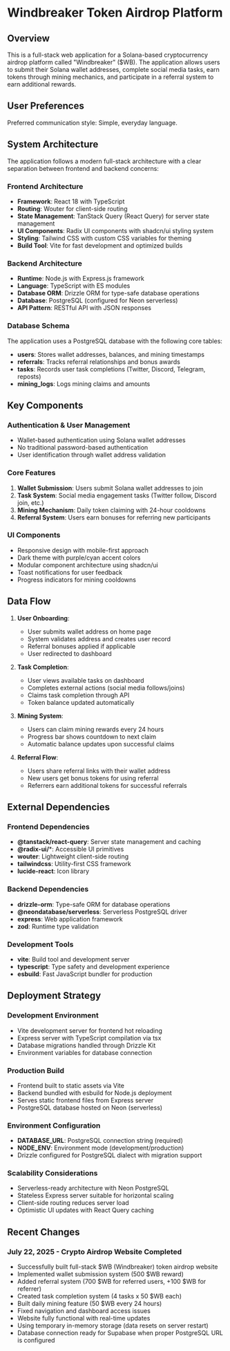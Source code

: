 # Windbreaker Token Airdrop Platform

## Overview

This is a full-stack web application for a Solana-based cryptocurrency airdrop platform called "Windbreaker" ($WB). The application allows users to submit their Solana wallet addresses, complete social media tasks, earn tokens through mining mechanics, and participate in a referral system to earn additional rewards.

## User Preferences

Preferred communication style: Simple, everyday language.

## System Architecture

The application follows a modern full-stack architecture with a clear separation between frontend and backend concerns:

### Frontend Architecture
- **Framework**: React 18 with TypeScript
- **Routing**: Wouter for client-side routing
- **State Management**: TanStack Query (React Query) for server state management
- **UI Components**: Radix UI components with shadcn/ui styling system
- **Styling**: Tailwind CSS with custom CSS variables for theming
- **Build Tool**: Vite for fast development and optimized builds

### Backend Architecture
- **Runtime**: Node.js with Express.js framework
- **Language**: TypeScript with ES modules
- **Database ORM**: Drizzle ORM for type-safe database operations
- **Database**: PostgreSQL (configured for Neon serverless)
- **API Pattern**: RESTful API with JSON responses

### Database Schema
The application uses a PostgreSQL database with the following core tables:
- **users**: Stores wallet addresses, balances, and mining timestamps
- **referrals**: Tracks referral relationships and bonus awards
- **tasks**: Records user task completions (Twitter, Discord, Telegram, reposts)
- **mining_logs**: Logs mining claims and amounts

## Key Components

### Authentication & User Management
- Wallet-based authentication using Solana wallet addresses
- No traditional password-based authentication
- User identification through wallet address validation

### Core Features
1. **Wallet Submission**: Users submit Solana wallet addresses to join
2. **Task System**: Social media engagement tasks (Twitter follow, Discord join, etc.)
3. **Mining Mechanism**: Daily token claiming with 24-hour cooldowns
4. **Referral System**: Users earn bonuses for referring new participants

### UI Components
- Responsive design with mobile-first approach
- Dark theme with purple/cyan accent colors
- Modular component architecture using shadcn/ui
- Toast notifications for user feedback
- Progress indicators for mining cooldowns

## Data Flow

1. **User Onboarding**: 
   - User submits wallet address on home page
   - System validates address and creates user record
   - Referral bonuses applied if applicable
   - User redirected to dashboard

2. **Task Completion**:
   - User views available tasks on dashboard
   - Completes external actions (social media follows/joins)
   - Claims task completion through API
   - Token balance updated automatically

3. **Mining System**:
   - Users can claim mining rewards every 24 hours
   - Progress bar shows countdown to next claim
   - Automatic balance updates upon successful claims

4. **Referral Flow**:
   - Users share referral links with their wallet address
   - New users get bonus tokens for using referral
   - Referrers earn additional tokens for successful referrals

## External Dependencies

### Frontend Dependencies
- **@tanstack/react-query**: Server state management and caching
- **@radix-ui/***: Accessible UI primitives
- **wouter**: Lightweight client-side routing
- **tailwindcss**: Utility-first CSS framework
- **lucide-react**: Icon library

### Backend Dependencies
- **drizzle-orm**: Type-safe ORM for database operations
- **@neondatabase/serverless**: Serverless PostgreSQL driver
- **express**: Web application framework
- **zod**: Runtime type validation

### Development Tools
- **vite**: Build tool and development server
- **typescript**: Type safety and development experience
- **esbuild**: Fast JavaScript bundler for production

## Deployment Strategy

### Development Environment
- Vite development server for frontend hot reloading
- Express server with TypeScript compilation via tsx
- Database migrations handled through Drizzle Kit
- Environment variables for database connection

### Production Build
- Frontend built to static assets via Vite
- Backend bundled with esbuild for Node.js deployment
- Serves static frontend files from Express server
- PostgreSQL database hosted on Neon (serverless)

### Environment Configuration
- **DATABASE_URL**: PostgreSQL connection string (required)
- **NODE_ENV**: Environment mode (development/production)
- Drizzle configured for PostgreSQL dialect with migration support

### Scalability Considerations
- Serverless-ready architecture with Neon PostgreSQL
- Stateless Express server suitable for horizontal scaling
- Client-side routing reduces server load
- Optimistic UI updates with React Query caching

## Recent Changes

### July 22, 2025 - Crypto Airdrop Website Completed
- Successfully built full-stack $WB (Windbreaker) token airdrop website
- Implemented wallet submission system (500 $WB reward)
- Added referral system (700 $WB for referred users, +100 $WB for referrer)
- Created task completion system (4 tasks x 50 $WB each)
- Built daily mining feature (50 $WB every 24 hours)
- Fixed navigation and dashboard access issues
- Website fully functional with real-time updates
- Using temporary in-memory storage (data resets on server restart)
- Database connection ready for Supabase when proper PostgreSQL URL is configured